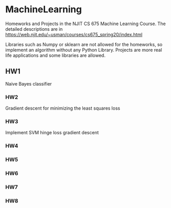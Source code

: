 # MachineLearning

Homeworks and Projects in the NJIT CS 675 Machine Learning Course. The detailed descriptions are in https://web.njit.edu/~usman/courses/cs675_spring20/index.html

Libraries such as Numpy or sklearn are not allowed for the homeworks, so implement an algorithm without any Python Library. Projects are more real life applications and some libraries are allowed. 

## HW1
Naive Bayes classifier
### HW2
Gradient descent for minimizing the least squares loss
### HW3
Implement SVM hinge loss gradient descent 
### HW4

### HW5

### HW6

### HW7

### HW8






